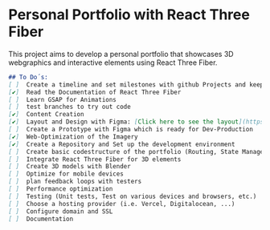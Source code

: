 # Personal Portfolio with React Three Fiber

This project aims to develop a personal portfolio that showcases 3D webgraphics and interactive elements using React Three Fiber.

```markdown
## To Do´s:
[ ]  Create a timeline and set milestones with github Projects and keep it updated
[✔️]  Read the Documentation of React Three Fiber
[ ]  Learn GSAP for Animations
[ ]  test branches to try out code
[✔️]  Content Creation
[✔️]  Layout and Design with Figma: [Click here to see the layout](https://www.figma.com/design/dRQOMsktpYXnf3HAGKaMCI/Portfoliosite?node-id=61-217&m=dev)
[ ]  Create a Prototype with Figma which is ready for Dev-Production
[✔️]  Web-Optimization of the Imagery 
[✔️]  Create a Repository and Set up the development environment
[ ]  Create basic codestructure of the portfolio (Routing, State Management, UI Components, Animations, etc.)
[ ]  Integrate React Three Fiber for 3D elements
[ ]  Create 3D models with Blender
[ ]  Optimize for mobile devices
[ ]  plan feedback loops with testers
[ ]  Performance optimization
[ ]  Testing (Unit tests, Test on various devices and browsers, etc.)
[ ]  Choose a hosting provider (i.e. Vercel, Digitalocean, ...)
[ ]  Configure domain and SSL
[ ]  Documentation
```

